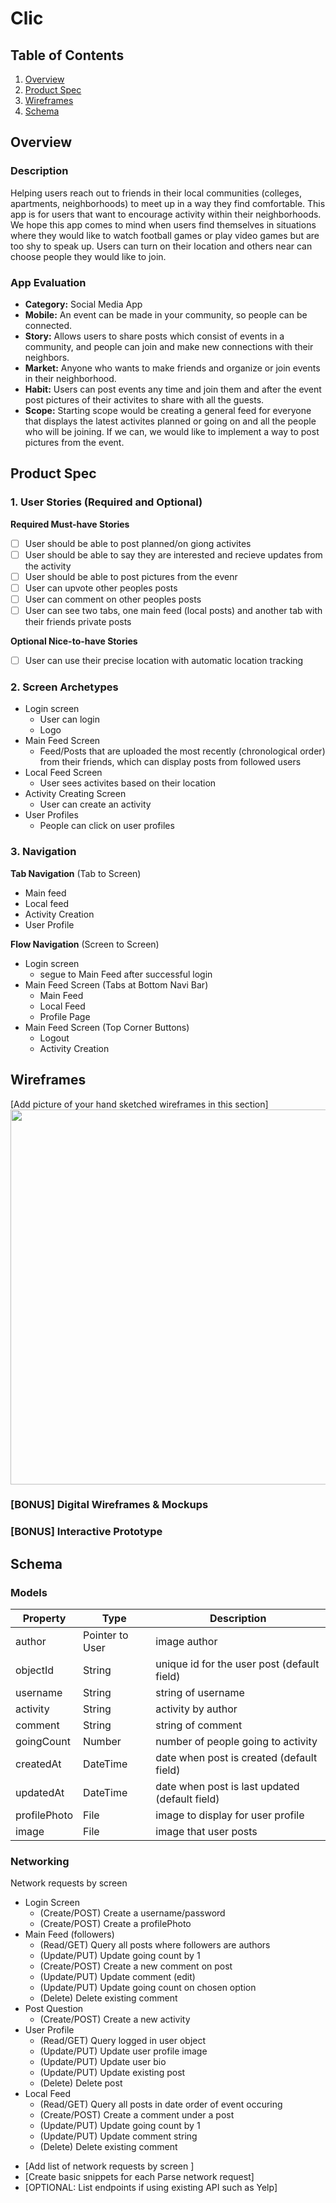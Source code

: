 # Clic

## Table of Contents
1. [Overview](#Overview)
1. [Product Spec](#Product-Spec)
1. [Wireframes](#Wireframes)
2. [Schema](#Schema)


## Overview
### Description
Helping users reach out to friends in their local communities (colleges,  apartments, neighborhoods) to meet up in a way they find comfortable.
This app is for users that want to encourage activity within their neighborhoods. We hope this app comes to mind when users find themselves in situations where they would like to watch football games or play video games but are too shy to speak up. Users can turn on their location and others near can choose people they would like to join.

### App Evaluation
- **Category:** Social Media App
- **Mobile:** An event can be made in your community, so people can be connected.
- **Story:** Allows users to share posts which consist of events in a community, and people can join and make new connections with their neighbors.
- **Market:** Anyone who wants to make friends and organize or join events in their neighborhood. 
- **Habit:** Users can post events any time and join them and after the event post pictures of their activites to share with all the guests. 
- **Scope:** Starting scope would be creating a general feed for everyone that displays the latest activites planned or going on and all the people who will be joining. If we can, we would like to implement a way to post pictures from the event. 


## Product Spec

### 1. User Stories (Required and Optional)

**Required Must-have Stories**
* [ ] User should be able to post planned/on giong activites
* [ ] User should be able to say they are interested and recieve updates from the activity
* [ ] User should be able to post pictures from the evenr
* [ ] User can upvote other peoples posts
* [ ] User can comment on other peoples posts
* [ ] User can see two tabs, one main feed (local posts) and another tab with their friends private posts

**Optional Nice-to-have Stories**
* [ ] User can use their precise location with automatic location tracking

### 2. Screen Archetypes

* Login screen
   * User can login
   * Logo
* Main Feed Screen
   * Feed/Posts that are uploaded the most recently (chronological order) from their friends, which can display posts from followed users
* Local Feed Screen
   * User sees activites based on their location
* Activity Creating Screen
    * User can create an activity
* User Profiles
    * People can click on user profiles


### 3. Navigation

**Tab Navigation** (Tab to Screen)
* Main feed
* Local feed
* Activity Creation
* User Profile

**Flow Navigation** (Screen to Screen)
* Login screen
   * segue to Main Feed after successful login
* Main Feed Screen (Tabs at Bottom Navi Bar)
   * Main Feed
   * Local Feed
   * Profile Page
* Main Feed Screen (Top Corner Buttons)
   * Logout
   * Activity Creation

## Wireframes
[Add picture of your hand sketched wireframes in this section]
<img src="https://i.imgur.com/lO4PIoS.jpg" width=600>

### [BONUS] Digital Wireframes & Mockups

### [BONUS] Interactive Prototype

## Schema 
### Models
| Property      | Type     | Description |
| ------------- | -------- | ------------|
| author        | Pointer to User| image author |
| objectId      | String   | unique id for the user post (default field) |
| username      | String   | string of username
| activity      | String   | activity by author |
| comment       | String   | string of comment |
| goingCount    | Number   | number of people going to activity |
| createdAt     | DateTime | date when post is created (default field) |
| updatedAt     | DateTime | date when post is last updated (default field)
| profilePhoto  | File     | image to display for user profile |
| image         | File     | image that user posts |

### Networking
Network requests by screen
* Login Screen
    * (Create/POST) Create a username/password
    * (Create/POST) Create a profilePhoto
* Main Feed (followers)
    * (Read/GET) Query all posts where followers are authors 
    * (Update/PUT) Update going count by 1
    * (Create/POST) Create a new comment on post
    * (Update/PUT) Update comment (edit)
    * (Update/PUT) Update going count on chosen option
    * (Delete) Delete existing comment
* Post Question
    * (Create/POST) Create a new activity
* User Profile
    * (Read/GET) Query logged in user object
    * (Update/PUT) Update user profile image
    * (Update/PUT) Update user bio
    * (Update/PUT) Update existing post
    * (Delete) Delete post
* Local Feed
    * (Read/GET) Query all posts in date order of event occuring
    * (Create/POST) Create a comment under a post
    * (Update/PUT) Update going count by 1
    * (Update/PUT) Update comment string
    * (Delete) Delete existing comment
  
- [Add list of network requests by screen ]
- [Create basic snippets for each Parse network request]
- [OPTIONAL: List endpoints if using existing API such as Yelp]
